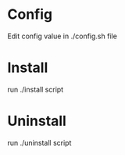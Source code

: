 # Config
Edit config value in ./config.sh file
# Install
run ./install script
# Uninstall
run ./uninstall script

